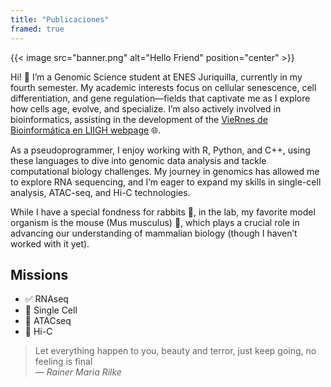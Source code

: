 ```yaml
---
title: "Publicaciones"
framed: true
---
```

{{< image src="banner.png" alt="Hello Friend" position="center" >}}

Hi! 👋 I’m a Genomic Science student at ENES Juriquilla, currently in my fourth semester. My academic interests focus on cellular senescence, cell differentiation, and gene regulation—fields that captivate me as I explore how cells age, evolve, and specialize. I’m also actively involved in bioinformatics, assisting in the development of the [VieRnes de Bioinformática en LIIGH webpage](https://viernesbioinformatica.github.io/) 🌐.

As a pseudoprogrammer, I enjoy working with R, Python, and C++, using these languages to dive into genomic data analysis and tackle computational biology challenges. My journey in genomics has allowed me to explore RNA sequencing, and I’m eager to expand my skills in single-cell analysis, ATAC-seq, and Hi-C technologies.

While I have a special fondness for rabbits 🐇, in the lab, my favorite model organism is the mouse (Mus musculus) 🐁, which plays a crucial role in advancing our understanding of mammalian biology (though I haven’t worked with it yet).
## Missions
- ✅ RNAseq
- 🔴 Single Cell
- 🔴 ATACseq
- 🔴 Hi-C

> Let everything happen to you, beauty and terror, just keep going, no feeling is final<br>
> — <cite> Rainer Maria Rilke</cite>